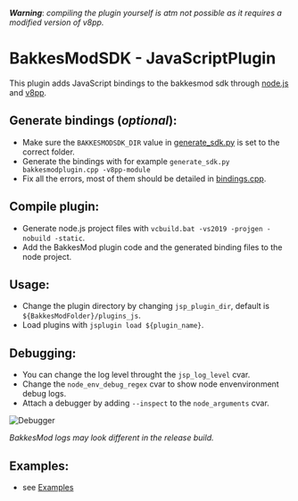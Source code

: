 ***Warning***: *compiling the plugin yourself is atm not possible as it requires a modified version of v8pp.*

# BakkesModSDK - JavaScriptPlugin
This plugin adds JavaScript bindings to the bakkesmod sdk through [node.js](https://github.com/nodejs/node/) and [v8pp](https://github.com/pmed/v8pp).

## Generate bindings (*optional*):
- Make sure the `BAKKESMODSDK_DIR` value in [generate_sdk.py](/Scripts/generate_sdk.py) is set to the correct folder.
- Generate the bindings with for example `generate_sdk.py bakkesmodplugin.cpp -v8pp-module`
- Fix all the errors, most of them should be detailed in [bindings.cpp](/JavaScriptPlugin/bindings.cpp).

## Compile plugin:
- Generate node.js project files with `vcbuild.bat -vs2019 -projgen -nobuild -static`.
- Add the BakkesMod plugin code and the generated binding files to the node project.

## Usage:
- Change the plugin directory by changing `jsp_plugin_dir`, default is `${BakkesModFolder}/plugins_js`.
- Load plugins with `jsplugin load ${plugin_name}`.

## Debugging:
- You can change the log level throught the `jsp_log_level` cvar.
- Change the `node_env_debug_regex` cvar to show node envenvironment debug logs.
- Attach a debugger by adding `--inspect` to the `node_arguments` cvar.

![Debugger](https://i.imgur.com/8Jw2qoa.png)

*BakkesMod logs may look different in the release build.*

## Examples:
- see [Examples](/Examples)